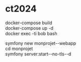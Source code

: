 # ct2024

docker-compose build  
docker-compose up -d  
docker exec -ti bob bash  

 symfony new monprojet--webapp  
 cd monprojet  
 symfony server:start--no-tls--d  
